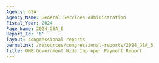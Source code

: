 ```yaml
---
Agency: GSA
Agency_Name: General Services Administration
Fiscal_Year: 2024
Page_Name: 2024_GSA_6
Report_Id: '6'
layout: congressional-reports
permalink: /resources/congressional-reports/2024_GSA_6
title: OMB Government Wide Improper Payment Report
---
```


